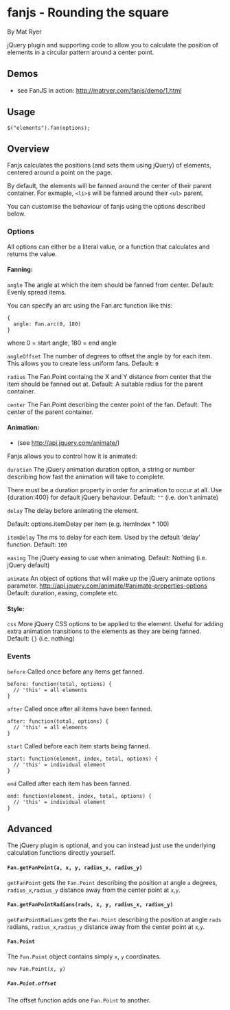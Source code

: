 
# fanjs - Rounding the square
By Mat Ryer

jQuery plugin and supporting code to allow you to calculate the position of elements in a circular pattern around a center point.  

## Demos

  * see FanJS in action: http://matryer.com/fanjs/demo/1.html

## Usage

    $("elements").fan(options);

## Overview

Fanjs calculates the positions (and sets them using jQuery) of elements, centered around a point on the page.

By default, the elements will be fanned around the center of their parent container.  For exmaple, `<li>`s will be fanned around their `<ul>` parent.

You can customise the behaviour of fanjs using the options described below.

### Options

All options can either be a literal value, or a function that
calculates and returns the value.

#### Fanning:

`angle` The angle at which the item should be fanned from center.  Default: Evenly spread items.

You can specify an arc using the Fan.arc function like this:

    {
      angle: Fan.arc(0, 180)
    }

where 0 = start angle, 180 = end angle

`angleOffset` The number of degrees to offset the angle by for each item.  This allows you to create less uniform fans.  Default: `0`

`radius` The Fan.Point containg the X and Y distance from center that the item should be fanned out at.  Default: A suitable radius for the parent container.

`center` The Fan.Point describing the center point of the fan.  Default: The center of the parent container.

#### Animation:

  * (see http://api.jquery.com/animate/)

Fanjs allows you to control how it is animated:

`duration` The jQuery animation duration option, a string or number describing how fast the animation will take to complete.

There must be a duration property in order for animation to occur at all.  Use {duration:400} for default jQuery behaviour.  Default: `""` (i.e. don't animate)

`delay` The delay before animating the element.

Default: options.itemDelay per item (e.g. itemIndex * 100)

`itemDelay` The ms to delay for each item.  Used by the default 'delay' function.  Default: `100`

`easing` The jQuery easing to use when animating.  Default: Nothing (i.e. jQuery default)

`animate` An object of options that will make up the jQuery animate options parameter. http://api.jquery.com/animate/#animate-properties-options  Default: duration, easing, complete etc.

#### Style:

`css` More jQuery CSS options to be applied to the element.  Useful for adding extra animation transitions to the elements as they are being fanned.  Default: `{}` (i.e. nothing)

### Events

`before` Called once before any items get fanned.

    before: function(total, options) {
      // 'this' = all elements
    }

`after` Called once after all items have been fanned.

    after: function(total, options) {
      // 'this' = all elements
    }

`start` Called before each item starts being fanned.

    start: function(element, index, total, options) {
      // 'this' = individual element
    }

`end` Called after each item has been fanned.

    end: function(element, index, total, options) {
      // 'this' = individual element
    }

## Advanced

The jQuery plugin is optional, and you can instead just use the underlying calculation functions directly yourself.

#### `Fan.getFanPoint(a, x, y, radius_x, radius_y)`

`getFanPoint` gets the `Fan.Point` describing the position at angle `a` degrees, `radius_x`,`radius_y` distance away from the center point at `x`,`y`.

#### `Fan.getFanPointRadians(rads, x, y, radius_x, radius_y)`

`getFanPointRadians` gets the `Fan.Point` describing the position at angle `rads` radians, `radius_x`,`radius_y` distance away from the center point at `x`,`y`.

#### `Fan.Point`

The `Fan.Point` object contains simply `x`, `y` coordinates.

    new Fan.Point(x, y)

##### `Fan.Point.offset`

The offset function adds one `Fan.Point` to another.
